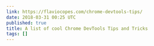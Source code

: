 ```yaml
---
link: https://flaviocopes.com/chrome-devtools-tips/
date: 2018-03-31 00:25 UTC
published: true
title: A list of cool Chrome DevTools Tips and Tricks
tags: []
---
```



